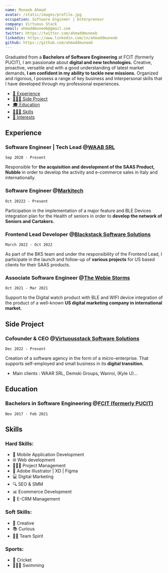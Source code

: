 ```yaml
---
name: Muneeb Ahmad
avatar: /static/images/profile.jpg
occupation: Software Engineer | Enterpreneur
company: Virtuous Stack
email: ahmaddmuneeb@gmail.com
twitter: https://twitter.com/ahmaddmuneeb
linkedin: https://www.linkedin.com/in/ahmaddmuneeb
github: https://github.com/ahmaddmuneeb
---
```


Graduated from a **Bachelors of Software Engineering** at FCIT (formerly PUCIT), I am passionate about **digital and new technologies.** Creative, proactive, versatile and with a good understanding of latest market demands, **I am confident in my ability to tackle new missions.** Organized and rigorous, I possess a range of key business and interpersonal skills that I have developed through my professional experiences.

- [💼 Experience](#experience)
- [🧑🏻‍💻 Side Project](#side-project)
- [🎓 Education](#education)
- [🤹🏼‍♂️ Skills](#skills)
- [🏐 Interests](#interests)

## Experience

### Software Engineer | Tech Lead @**[WAAB SRL](https://waab.it)**

`Sep 2020 - Present`

Responsible for **the acquisition and development of the SAAS Product, Nubble** in order to develop the activity and e-commerce sales in Italy and internationally.

### Software Engineer @[Markitech](https://markitech.ca)

`Oct 20222 - Present`

Participation in the implementation of a major feature and BLE Devices integration plan for the Health of seniors in order to **develop the network of Seniors and Cartakers.**

### Frontend Lead Developer @[Blackstack Software Solutions](https://bkstack.com)

`March 2022 - Oct 2022`

As part of the BKS team and under the responsibility of the Frontend Lead, I participate in the launch and follow-up of **various projects** for US based clients for their SAAS products.

### Associate Software Engineer @[The Webie Storms](https://www.thewebstorms.com)

`Oct 2021 - Mar 2021`

Support to the Digital watch product with BLE and WIFI device integration of the product of a well-known **US digital marketing company in international market.**

## Side Project

### Cofounder & CEO @[Virtuousstack Software Solutions]()

`Dec 2022 - Present`

Creation of a software agency in the form of a micro-enterprise. That supports self-employed and small business in its **digital transition.**

- Main clients : WAAR SRL, Demski Groups, Wanroi, (Kyle U)...

## Education

### Bachelors in Software Engineering @[FCIT (formerly PUCIT)](https://pucit.edu.pk/)

`Nov 2017 - Feb 2021`

## Skills

### Hard Skills:

- 📱 Mobile Application Development
- 🌐 Web development
- 🤹🏼‍♂️ Project Management
- 🎨 Adobe Illustrator | XD | Figma
- 💻 Digital Marketing
- 🔍 SEO & SMM
- 📊 Ecommerce Development
- 📨 E-CRM Management

### Soft Skills:

- 🎨 Creative
- 📚 Curious
- 🤝🏼 Team Spirit

### Sports:

- 🏏 Cricket
- 🏊🏼‍♂️ Swimming
